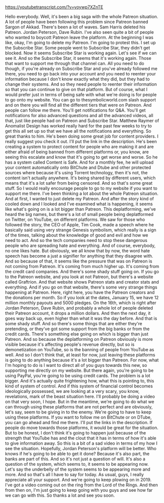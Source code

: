 https://youtubetranscript.com/?v=yoywp7XZnTE

 Hello everybody. Well, it's been a big saga with the whole Patreon situation. A lot of people have been following this problem since Patreon banned Sargon of Akkad. There's been a lot of waves. Sam Harris deleted his Patreon. Jordan Peterson, Dave Rubin. I've also seen quite a bit of people who wanted to boycott Patreon leave the platform. At the beginning I was like, okay, I'm going to delete my Patreon. I'm going to protest this. I set up the Subscribe Star. Some people went to Subscribe Star, they didn't get blocked. Now it seems Subscribe Star is working again. Let's see if we can see it. And so the Subscribe Star, it seems that it's working again. Those that want to support me through that channel can. All you need to do though, if you're already on Subscribe Star and you've already followed me there, you need to go back into your account and you need to reenter your information because I don't know exactly what they did, but they had to change their systems. And so they need people to reenter their information so that you can continue to give on that platform. But of course, what I would prefer just in terms of being safe with what we're doing is for people to go onto my website. You can go to thesymbolicworld.com slash support and on there you will find all the different tiers that were on Patreon. And people can follow me there. You'll get notifications for Q&A. You'll get notifications for also advanced questions and all the advanced videos, all that, just like people had on Patreon and Subscribe Star. Matthew Raymer of Anomalist Design has worked really hard for the past few weeks to try to get this all set up so that we have all the notifications and everything. So great thanks to him. He's been doing some great job for content providers. I really suggest you check it out. I'll put the link in the description. He's been creating a system to protect content for people who are making it and are either afraid of being banned from different platforms or, you know, are seeing this escalate and know that it's going to get worse and worse. So he has a system called Content is Safe. And for a monthly fee, he will upload your content automatically onto BitChute and Dtube and other protected sources where because it's using Torrent technology, then it's not, the content isn't actually anywhere. It's being shared by different users, which means that it's a lot safer from being censored. And so that's some great stuff. So I would really encourage people to go to my website if you want to support me there. I've been thinking a lot about the whole Patreon situation. And at first, I wanted to just delete my Patreon. And after the story kind of cooled down and I looked and I've examined what is happening, it seems like what's going on is a lot bigger than Patreon. This deplatforming, we've heard the big names, but there's a lot of small people being deplatformed on Twitter, on YouTube, on different platforms. We saw for those who followed the story, the CEO of Apple, Tim Cook, made a speech where he basically said using very strange Genesis symbolism, which really is a sign of the times, talking about the knowledge of good and evil and how we need to act. And so the tech companies need to stop these dangerous people who are spreading hate and everything. And of course, everybody, no one likes hate. But obviously, we all know that by now, the word hate speech has become a just a signifier for anything that they disagree with. And so because of that, it seems like the pressure that was on Patreon is not coming from Patreon. It's coming from much higher up. It's coming from the credit card companies. And there's some shady stuff going on. If you go to the Patreon website, and you look at not Patreon, but there's a website called Graftrion. And that website shows Patreon stats and creator stats and everything. And if you go on that website, there's some very strange things happening at Patreon. Here, right here, you have the Patreon creators and the donations per month. So if you look at the dates, January 15, we have 12 million monthly payouts and 5000 pledges. On the 16th, which is right after Jordan Peterson, Dave Rubin, and probably a whole lot of people deleted their Patreon account, it drops a million dollars. And then the next day, it goes way back up, even higher than what it was the day before. And that is some shady stuff. And so there's some things that are either they're pretending, or they've got some support from the big banks or from the credit cards. There's something else going on which is bigger than just Patreon. And so because the deplatforming on Patreon obviously is more visible because it's affecting people's revenue directly, but so is demonetization on YouTube, so is the banning of people from YouTube as well. And so I don't think that, at least for now, just leaving these platforms is going to do anything because it's a lot bigger than Patreon. For now, what I'm hoping to do is I want to direct all of you guys towards this new, so supporting me directly on my website. But there again, you're going to be using PayPal, you're going to be using credit cards. The problem is a lot bigger. And it's actually quite frightening how, what this is pointing to, this kind of system of control. And if this system of financial control becomes ideologically possessed, we are looking at a very scary, you know, revelations, mark of the beast situation here. I'll probably be doing a video on that very soon, I hope. But in the meantime, we're going to do what we can through using these platforms that are not perfect and are obviously, let's say, seem to be giving in to the enemy. We're going to have to keep using these platforms. If you want to follow me on BitChute or on DTube, you can go ahead and find me there. I'll put the links in the description. If people do move towards those platforms, it would be great for the situation. But to be honest, I don't think it's going to happen just because of the strength that YouTube has and the clout that it has in terms of how it's able to give information away. So this is a bit of a sad video in terms of my how I see the situation. Hopefully, Jordan Peterson's platform will be better. Who knows if he's going to be able to get it done? Because it's also part, the banks are part of this. And so it's not just a question of will. It's also a question of the system, which seems to, it seems to be appearing now. Let's say the underbelly of the system seems to be appearing more and more. And so that's all I have to say for today. As usual, guys, I really appreciate all your support. And we're going to keep plowing on in 2019. I've got a video coming out on the ring from the Lord of the Rings. And then from then on, I'm just going to keep going with you guys and see how far we can go with this. So thanks a lot and see you soon.